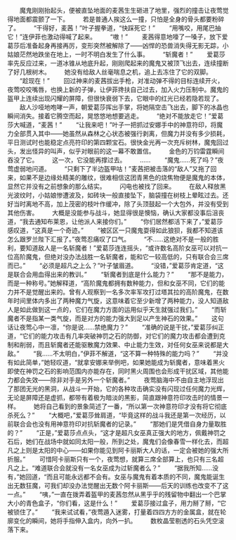 　　魔鬼刚刚抬起头，便被直坠地面的麦茜生生砸进了地里，强烈的撞击让夜莺觉得地面都震颤了一下。
　　若是普通人挨这么一撞，只怕是全身的骨头都要粉碎了。
　　“干得好，麦茜！”叶子握拳道，“快踩死它！”
　　“用嘴咬，用尾巴抽它！”连伊菲也激动得喊了起来。
　　“嗷！”
　　麦茜得意地嚎了一嗓子，放下爱葛莎后准备起身再接再厉，变形突然被解除了——凶悍的恐兽消失得无影无踪，小姑娘茫然地跌坐在地上，一时不明白发生了什么事。
　　“斩魔者！”
　　爱葛莎率先反应过来，一道冰锥从地底升起，刚刚爬起来的魔鬼又被顶飞出去，连续撞断了好几根树木。
　　她没有给敌人丝毫喘息之机，追上去冻住了它的双脚。
　　“趁现在！”
　　回过神来的麦茜拔出手枪，对准动弹不得的目标连续开火，夜莺咬咬嘴唇，也换上新的子弹，让伊菲搀扶自己过去，加入火力压制中。魔鬼的盔甲上连续出现闪耀的屏障，但很快衰弱下去，它眼中的红光已经若隐若现了。
　　敌人沙哑地咆哮一声，朝爱葛莎挥出手掌，将她隔空击飞出去，脚下的冰晶也瞬间消失。接着它腾空而起，晃悠悠地想要逃走。
　　“绝对不能放走它！”爱葛莎大喊道，“麦茜！”
　　“让我来吧！”叶子一把抓过安娜手中的神意符印，将魔力全部贯入其中——她虽然从森林之心状态被强行剥离，但魔力并没有多少损耗，平日测试时也能稳定点亮符印的第四颗宝石。很快金光再一次充斥树林，魔鬼回过头，发出怪异的叫声，似乎对眼前的这一幕不敢置信。
　　金色的万钧雷霆瞬间吞没了它。
　　这一次，它没能再撑过去。
　　……
　　“魔鬼……死了吗？”夜莺虚弱地问道。
　　“只剩下了半边盔甲咕！”麦茜把被击落的“敌人”又拖了回来，如果不是边缘处精美的雕纹，很难相信这团青黑色的烧焦物便是魔鬼的本体，显然它并没有之前想象的那么结实。
　　闪电也被找了回来。
　　在敌人释放黑光波纹时，小姑娘惨遭波及，如砖块一般直接坠下，脑袋撞在树枝上晕眩过去。还好当时离地不高，加上茂密的枝叶作缓冲，除了头顶鼓起一个大包外，并没有受到其他伤害。
　　大概是没能参与战斗，她显得很是懊恼，确认大家都没事后沮丧道，“我去通知布莱恩，让他派人来接你们。”
　　“你们居然都活下来了，”爱葛莎感叹道，“这真是一个奇迹。”
　　“被区区一只魔鬼耍得如此狼狈，我都不知道该怎么跟罗兰陛下汇报了。”夜莺忍痛叹了口气。
　　“不……这绝对不是一般的胜利，要知道敌人是一名斩魔者！”爱葛莎连连摇头，“或许数名高阶女巫可以对抗一位高阶魔鬼，但绝对没办法战胜一名斩魔者，能和它一较高低的，只有联合会三席而已。”
　　“必须是超凡之上么？”叶子皱眉道。
　　“没错，”爱葛莎肯定道，“这是联合会用血得出来的教训。”
　　“斩魔者到底是什么能力？”
　　“那不是能力，而是一种称号。”她解释道，“高阶魔鬼都拥有数种能力，但和女巫不同，它们的能力并不是觉醒出来的。曾有人观察到一名多次率军攻打过塔其拉的高阶魔鬼，在数年时间里体内多出了两种魔力气旋，这意味着它至少新增了两种能力，没人知道敌人是如此做到这一点的，它们在魔力方面的运用似乎天生就强过我们。”
　　“而斩魔者不是指某一类气旋，而是对方的能力强大到足以产生神石的效果。”
　　这句话让夜莺心中一凛，“你是说……禁绝魔力？”
　　“准确的说是干扰，”爱葛莎纠正道，“它们的能力攻击有几率突破神罚之石的防御，对它们的魔力攻击都会遭到克制和削弱，而且斩魔者还能驱散魔力效果、中止能力生效，对任何女巫来说都是大敌。”
　　“我……不太明白，”伊菲不解道，“这不算一种特殊的能力吗？”
　　“并没有如此简单，”她轻叹道，“就拿安娜来举例吧，如果她能成为斩魔者，意味着黑火即使在神罚之石的影响范围内亦能存在，同时黑火周围也会形成干扰区域，其他能力都会失效——除非对手是另外一个斩魔者。”
　　夜莺脑海中不由自主地浮现出了那团无光的黑洞，从战斗一开始，它的各种攻击确实没有闪现过任何魔力光辉，无论是屏障还是虚抓，都带有着极为暗淡的黑影，简直跟神意符印攻击时的情景一样。
　　她将自己看到的景象简述了一番，“所以第一次神意符印才没有将它彻底杀死么？”
　　“大概吧，”爱葛莎耸肩道，“毕竟这样的战斗我还是第一次经历，以前联合会也没有用神意符印对抗斩魔者的记录。”
　　“那她们是凭借自身力量取胜的？”
　　“正是，”爱葛莎点点头，“这才是超凡女巫真正强大的地方，佩戴神罚之石后，她们在战场中就如同太阳一般，所到之处，魔鬼们会像春雪一样化去，而超凡之上则是太阳的中心——如果你能见到阿卡丽斯大人的话，一定会被她的强大所折服。”
　　可惜阿卡丽斯只有一个，夜莺想，就算三席全部算上，也只有三名超凡之上。“难道联合会就没有一名女巫成为过斩魔者么？”
　　“据我所知……没有，”她回道，“而且可能永远都不会有。女巫与魔鬼有着本质的不同，魔鬼能诞生出无数狂魔，可我们却没办法觉醒出无数个阿卡丽斯——后天的训练也改变不了这一点。”
　　“咦，”一直在拨弄着盔甲的麦茜忽然从黑乎乎的残留物中翻出一个巴掌大小的青色盒子，“你们看，这是什么！”
　　爱葛莎接过盒子，用力掰了掰，“它被锁住了。”
　　“我来试试看，”夜莺遁入迷雾，打量着四四方方的金属盒，就在轮廓变化的瞬间，她将手指伸入盒内，向外一扒。
　　数枚晶莹剔透的石头凭空滚落下来。